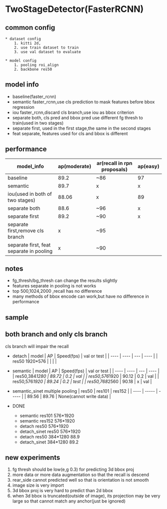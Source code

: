 

# TwoStageDetector(FasterRCNN)
## common config 
    * dataset config
        1. kitti 2d,
        2. use train dataset to train
        3. use val dataset to evaluate

    * model config
        1. pooling roi_align
        2. backbone res50

## model info
* baseline(faster_rcnn)
* semantic faster_rcnn,use cls prediction to mask features before bbox regression
* iou faster_rcnn,discard cls branch,use iou as bbox criterion
* separate both, cls pred and bbox pred use different fg thresh to train(used in two stages)
* separate first, used in the first stage,the same in the second stages
* feat separate, features used for cls and bbox is different







## performance

|    model_info    | ap(moderate) | ar(recall in rpn proposals) | ap(easy) |
| ---------- | --- | ------------------------- |------------------------ |
| baseline  |  89.2 | ~86 | 97 |
| semantic | 89.7 | x | x |
| iou(used in both of two stages) | 88.06 | x | 89 |
| separate both | 88.6 | ~96 | x |
| separate first | 89.2 | ~90 | x |
| separate first,remove cls branch | x | ~95 | |
| separate first, feat separate in pooling | x | ~90 | |



## notes
* fg_thresh/bg_thresh can change the results slightly
* features separate in pooling is not works
* top 500,1024,2000 ,recall has no difference
* many methods of bbox encode can work,but have no difference in performance


## sample

## both branch and only cls branch
cls branch will impair the recall


* detach
| model | AP | Speed(fps) | val or test |
| ---- | ---- | --- | ---- |
| res50 1920*576 | | | |

* semantic
| model | AP | Speed(fps) | val or test |
| ---- | ---- | --- | ---- |
| res50,384*1280 | 89.72 | 0.2 | val |
| res50,576*1920 | 90.12 | 0.2 | val |
| res50,576*1920 | 89.24 | 0.2 | test |
| res50,768*2560 | 90.18 | x | val |

* semantic_sinet
multiple pooling
| res50 | res101 | res152 |
| ---- | ----- | ----- |
| 89.56 | 89.76 | None(cannot write data) |


* DONE
    * semantic res101 576*1920
    * semantic res152 576*1920
    * detach res50 576*1920
    * detach_sinet res50 576*1920
    * detach res50 384*1280 88.9
    * detach_sinet 384*1280 89.2


## new experiments
1. fg thresh should be low(e,g 0.3) for predicting 3d bbox proj
2. more data or more data augmentation so that the recall is descend
3. rear_side cannot predicted well so that is orientation is not smooth
4. image size is very import 
5. 3d bbox proj is very hard to predict than 2d bbox
6. when 3d bbox is truncated(outside of image), its projection may be very large
so that cannot match any anchor(just be ignored)
